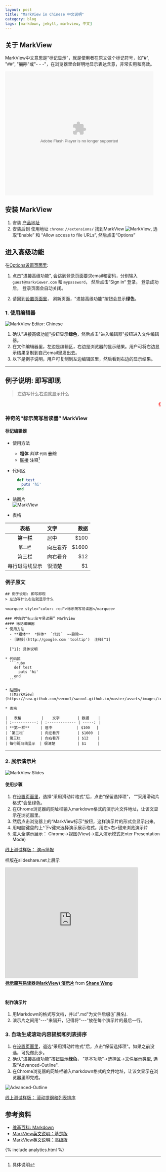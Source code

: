 ```yaml
---
layout: post
title: "MarkView in Chinese 中文说明"
category: blog
tags: [markdown, jekyll, markview, 中文]
---
```


## 关于 MarkView
MarkView中文意思是“标记显示”，就是使用者在原文做个标记符号，如"#", "##", "~~删除~~"或"- - -"，在浏览器里会鲜明地显示表达含意，非常实用和高效。

<embed src="http://player.youku.com/player.php/sid/XNjY5MzgxNTM2/v.swf" allowFullScreen="true" quality="high" width="480" height="400" align="middle" allowScriptAccess="always" type="application/x-shockwave-flash"></embed>

## 安装 MarkView
1. 安装 <a href="https://chrome.google.com/webstore/detail/markview/iaddkimmopgchbbnmfmdcophmlnghkim" target="_blank">产品地址</a>
2. 安装后到 使用地址 `chrome://extensions/` 找到MarkView ![MarkView](https://raw.github.com/swcool/swcool.github.io/master/assets/images/icon.png), 选取“Enable” 和 “Allow access to file URLs”, 然后点击“Options”

## 进入高级功能
在[Options设置页面里](chrome-extension://iaddkimmopgchbbnmfmdcophmlnghkim/options.html):  

1.  点击"进接高级功能", 会跳到登录页面要求email和密码，分别输入`guest@markviewer.com` 和 `mypassword`， 然后点击”Sign in“ 登录。 登录成功后， 登录页面会自动关闭。  

2.  请回到[设置页面里](chrome-extension://iaddkimmopgchbbnmfmdcophmlnghkim/options.html)， 涮新页面，"进接高级功能"按钮会显示**绿色**。

### 1. 使用编辑器

![MarkView Editor: Chinese](/assets/images/editor-v224-cn.png)

1. 确认"进接高级功能"按钮显示**绿色**，然后点击"进入编辑器"按钮进入文件编辑器。
2. 在文件编辑器里，左边是编辑区，右边是浏览器的显示结果。用户可将右边显示结果复制到自己email里发出去。
3. 以下是例子说明，用户可复制到左边编辑区里，然后看到右边的显示结果。

- - -

## 例子说明: 即写即现
> 左边写什么右边就显示什么  

<marquee style="color: red">标示简写易读器</marquee>

### 神奇的“标示简写易读器” MarkView
#### 标记编辑器
* 使用方法
  - **粗体**  *斜体*  `代码`  ~~删除~~  
  - [联接](http://google.com 'tooltip')  注释[^1]
  
  [^1]: 具体说明

* 代码区

  ```ruby  
    def test
      puts 'hi'
    end
  ```

* 贴图片  
  ![MarkView](https://raw.github.com/swcool/swcool.github.io/master/assets/images/icon.png)  

* 表格

|   表格         |    文字        | 数据    |
| :-----------: | :------------- | -----: |
| **第一栏**     | 居中           | $100    |
| `第二栏`       | 向左看齐        | $1600  |
| 第三栏         | 向右看齐        | $12    |
| 每行斑马线显示  | 很清楚          | $1     |

### 例子原文

	## 例子说明: 即写即现
	> 左边写什么右边就显示什么  

	<marquee style="color: red">标示简写易读器</marquee>

	### 神奇的“标示简写易读器” MarkView
	#### 标记编辑器
	* 使用方法
	  - **粗体**  *斜体*  `代码`  ~~删除~~  
	  - [联接](http://google.com 'tooltip')  注释[^1]
	  
	  [^1]: 具体说明

	* 代码区
	  ```ruby  
	    def test
	      puts 'hi'
	    end
	  ```

	* 贴图片  
	  ![MarkView](https://raw.github.com/swcool/swcool.github.io/master/assets/images/icon.png)  

	* 表格

	|   表格         |    文字        | 数据    |
	| :-----------: | :------------- | -----: |
	| **第一栏**     | 居中           | $100   |
	| `第二栏`       | 向左看齐        | $1600  |
	| 第三栏         | 向右看齐        | $12    |
	| 每行斑马线显示  | 很清楚          | $1     |

- - -

### 2. 展示演示片 
![MarkView Slides](/assets/images/slides-cn-v211.png)

#### 使用步骤
1. 在[设置页面里](chrome-extension://iaddkimmopgchbbnmfmdcophmlnghkim/options.html)，选择“采用滑动片格式"后，点击“保留选择项"， ““采用滑动片格式"会呈绿色。  
2. 在Chrome浏览器的网址栏输入markdown格式的演示片文件地址，让该文显示在浏览器里。
3. 然后点击浏览器上的“MarkView标示”按钮，这样演示片的形式会显示出来。
4. 用电脑键盘的上^下v键来选择演示展示格式，用左<右>键来浏览演示片
5. 进入全演示展示： Chrome->视图(View)->进入演示模式(Enter Presentation Mode)

  <div>
    <a href="http://shaneweng.com/projects/markview/tests/sample-slides-cn.md" target="_blank">线上测试样版： 演示简报</a>
  </div>

  <p>样版在slideshare.net上展示</p>
<iframe src="http://www.slideshare.net/slideshow/embed_code/31255232"
width="427" height="356" frameborder="0" marginwidth="0"
marginheight="0" scrolling="no" style="border:1px solid #CCC;
border-width:1px 1px 0; margin-bottom:5px; max-width: 100%;"
allowfullscreen> </iframe> <div style="margin-bottom:5px"> <strong> <a
href="https://www.slideshare.net/ShaneWeng/markview-cn"
title="标示简写易读器(MarkView) 演示片"
target="_blank">标示简写易读器(MarkView) 演示片</a> </strong> from
<strong><a href="http://www.slideshare.net/ShaneWeng"
target="_blank">Shane Weng</a></strong> </div>
<br/>  

#### 制作演示片
1. 用Markdown的格式写文档，并以".md"为文件后缀(扩展名).
2. 演示片之间用"---"来隔开，记得将"---"放在每个演示片的最后一行。

### 3. 自动生成滚动内容提纲和列表排序
1. 在[设置页面里](chrome-extension://iaddkimmopgchbbnmfmdcophmlnghkim/options.html)，退选“采用滑动片格式"后，点击“保留选择项"。如果之前没选，可免做此步。
2. 确认"进接高级功能"按钮显示**绿色**， ”基本功能“->选择区->文件展示类型, 选取“Advanced-Outline".
3. 在Chrome浏览器的网址栏输入markdown格式的文件地址，让该文显示在浏览器里即完成。

![Advanced-Outline](/assets/images/adv-outline.png)

  <div>
    <a href="http://shaneweng.com/projects/markview/tests/sample-adv.md" target="_blank">线上测试样版： 滚动提纲和列表排序</a>
  </div>

## 参考资料
- [维基百科: Markdown](http://zh.wikipedia.org/wiki/Markdown)  
- [MarkView英文说明：基楚版](http://shaneweng.com/blog/view-markdown-file-with-markview/)  
- [MarkView英文说明：高级版](http://shaneweng.com/blog/markview-advanced-features/)

{% include analytics.html %}
